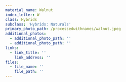 ```yaml
---
material_name: Walnut
index_letter: W
class: Hybrids
subclass: 'Hybrids: Naturals'
primary_photo_path: /processedwithnames/walnut.jpeg
additional_photos:
  - additional_photo_path: ''
  - additional_photo_path: ''
links:
  - link_title: ''
    link_address: ''
files:
  - file_name: ''
    file_path: ''
---
```



